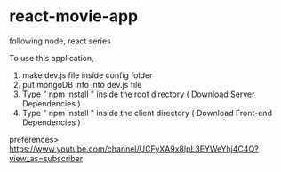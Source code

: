 # react-movie-app
following node, react series

To use this application, 

1. make dev.js file inside config folder 
2. put mongoDB info into dev.js file 
3. Type  " npm install " inside the root directory  ( Download Server Dependencies ) 
4. Type " npm install " inside the client directory ( Download Front-end Dependencies )



preferences>
https://www.youtube.com/channel/UCFyXA9x8lpL3EYWeYhj4C4Q?view_as=subscriber
